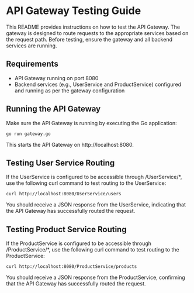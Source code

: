 # API Gateway Testing Guide

This README provides instructions on how to test the API Gateway. The gateway is designed to route requests to the appropriate services based on the request path. Before testing, ensure the gateway and all backend services are running.

## Requirements

- API Gateway running on port 8080
- Backend services (e.g., UserService and ProductService) configured and running as per the gateway configuration

## Running the API Gateway

Make sure the API Gateway is running by executing the Go application:

```shell
go run gateway.go
```

This starts the API Gateway on http://localhost:8080.



## Testing User Service Routing
If the UserService is configured to be accessible through /UserService/*, use the following curl command to test routing to the UserService:

```
curl http://localhost:8080/UserService/users

```

You should receive a JSON response from the UserService, indicating that the API Gateway has successfully routed the request.


## Testing Product Service Routing
If the ProductService is configured to be accessible through /ProductService/*, use the following curl command to test routing to the ProductService:


```
curl http://localhost:8080/ProductService/products

```

You should receive a JSON response from the ProductService, confirming that the API Gateway has successfully routed the request.

